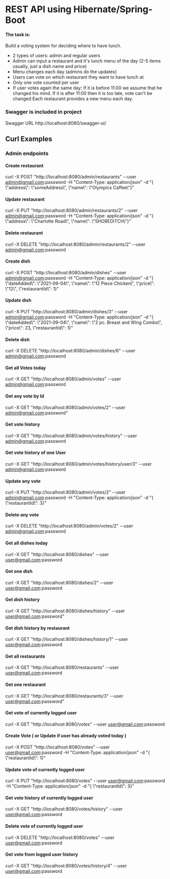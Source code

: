 # REST API using Hibernate/Spring-Boot

#### The task is:

Build a voting system for deciding where to have lunch.

-  2 types of users: admin and regular users
- Admin can input a restaurant and it's lunch menu of the day (2-5 items usually, just a dish name and price)
- Menu changes each day (admins do the updates)
- Users can vote on which restaurant they want to have lunch at
- Only one vote counted per user
- If user votes again the same day:
If it is before 11:00 we assume that he changed his mind.
If it is after 11:00 then it is too late, vote can't be changed
Each restaurant provides a new menu each day.

### Swagger is included in project
Swagger URL http://localhost:8080/swagger-ui/

## Curl Examples
### Admin endpoints
#### Create restaurant
curl -X POST "http://localhost:8080/admin/restaurants" --user admin@gmail.com:password -H "Content-Type: application/json" -d "{ \\"address\\": \\"someAddress\\", \\"name\\": \\"Olympics Caffee\\"}"

#### Update restaurant
curl -X PUT "http://localhost:8080/admin/restaurants/2" --user admin@gmail.com:password -H "Content-Type: application/json" -d "{ \\"address\\": \\"Charlotte Road\\", \\"name\\": \\"SHOREDITCH\\"}"
#### Delete restaurant
curl -X DELETE "http://localhost:8080/admin/restaurants/2" --user admin@gmail.com:password

#### Create dish
curl -X POST "http://localhost:8080/admin/dishes" --user admin@gmail.com:password -H "Content-Type: application/json" -d "{ \\"dateAdded\\": \\"2021-09-04\\", \\"name\\": \\"12 Piece Chicken\\", \\"price\\": \\"12\\", \\"restaurantId\\": 1}"
#### Update dish
curl -X PUT "http://localhost:8080/admin/dishes/3" --user admin@gmail.com:password -H "Content-Type: application/json" -d "{ \\"dateAdded\\": \\"2021-09-04\\", \\"name\\": \\"2 pc. Breast and Wing Combo\\", \\"price\\": 23, \\"restaurantId\\": 1}"
#### Delete dish
curl -X DELETE "http://localhost:8080/admin/dishes/6" --user admin@gmail.com:password
#### Get all Votes today
curl -X GET "http://localhost:8080/admin/votes" --user admin@gmail.com:password
#### Get any vote by Id
curl -X GET "http://localhost:8080/admin/votes/2" --user admin@gmail.com:password"
#### Get vote history
curl -X GET "http://localhost:8080/admin/votes/history" --user admin@gmail.com:password
#### Get vote history of one User
curl -X GET "http://localhost:8080/admin/votes/history/user/3" --user admin@gmail.com:password
#### Update any vote
curl -X PUT "http://localhost:8080/admin/votes/2" --user admin@gmail.com:password -H "Content-Type: application/json" -d "{ \\"restaurantId\\": 3}"
#### Delete any vote
curl -X DELETE "http://localhost:8080/admin/votes/2" --user admin@gmail.com:password

#### Get all dishes today
curl -X GET "http://localhost:8080/dishes" --user user@gmail.com:password
#### Get one dish
curl -X GET "http://localhost:8080/dishes/2" --user user@gmail.com:password
#### Get dish history
curl -X GET "http://localhost:8080/dishes/history" --user user@gmail.com:password"
#### Get dish history by restaurant
curl -X GET "http://localhost:8080/dishes/history/1" --user user@gmail.com:password

#### Get all restaurants
curl -X GET "http://localhost:8080/restaurants" --user user@gmail.com:password
#### Get one restaurant
curl -X GET "http://localhost:8080/restaurants/3" --user user@gmail.com:password"

#### Get vote of currently logged user
curl -X GET "http://localhost:8080/votes" --user user@gmail.com:password
#### Create Vote ( or Update if user has already voted today )
curl -X POST "http://localhost:8080/votes" --user user@gmail.com:password -H "Content-Type: application/json" -d "{ \\"restaurantId\\": 1}"
#### Update vote of currently logged user
curl -X PUT "http://localhost:8080/votes" --user user@gmail.com:password -H "Content-Type: application/json" -d "{ \\"restaurantId\\": 3}"
#### Get vote history of currently logged user
curl -X GET "http://localhost:8080/votes/history" --user user@gmail.com:password
#### Delete vote of currently logged user
curl -X DELETE "http://localhost:8080/votes" --user user@gmail.com:password
#### Get vote from logged user history
curl -X GET "http://localhost:8080/votes/history/4" --user user@gmail.com:password
